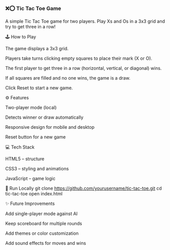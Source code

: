 <h3>❌⭕ Tic Tac Toe Game</h3>
A simple Tic Tac Toe game for two players. Play Xs and Os in a 3x3 grid and try to get three in a row!

🕹️ How to Play

The game displays a 3x3 grid.

Players take turns clicking empty squares to place their mark (X or O).

The first player to get three in a row (horizontal, vertical, or diagonal) wins.

If all squares are filled and no one wins, the game is a draw.

Click Reset to start a new game.

⚙️ Features

Two-player mode (local)

Detects winner or draw automatically

Responsive design for mobile and desktop

Reset button for a new game

💻 Tech Stack

HTML5 – structure

CSS3 – styling and animations

JavaScript – game logic

🚀 Run Locally
git clone https://github.com/yourusername/tic-tac-toe.git
cd tic-tac-toe
open index.html

✨ Future Improvements

Add single-player mode against AI

Keep scoreboard for multiple rounds

Add themes or color customization

Add sound effects for moves and wins
